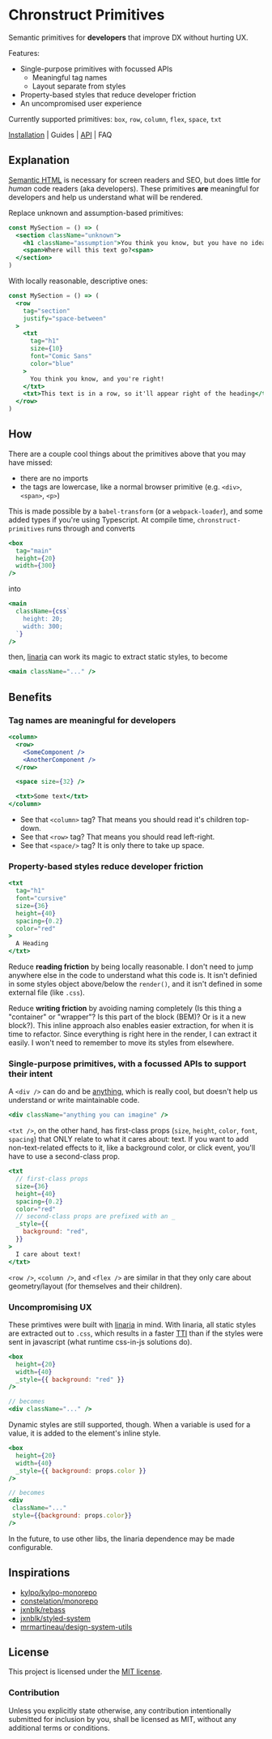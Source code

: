 # Chronstruct Primitives

Semantic primitives for **developers** that improve DX without hurting UX.

Features:

- Single-purpose primitives with focussed APIs
  - Meaningful tag names
  - Layout separate from styles
- Property-based styles that reduce developer friction
- An uncompromised user experience

Currently supported primitives: `box`, `row`, `column`, `flex`, `space`, `txt`

[Installation](docs/installation.md) | Guides | [API](docs/api.md) | FAQ

## Explanation

[Semantic HTML](https://developer.mozilla.org/en-US/docs/Web/HTML/Element) is necessary for screen readers and SEO, but does little for _human_ code readers (aka developers). These primitives **are** meaningful for developers and help us understand what will be rendered.

Replace unknown and assumption-based primitives:

```jsx
const MySection = () => (
  <section className="unknown">
    <h1 className="assumption">You think you know, but you have no idea</h1>
    <span>Where will this text go?<span>
  </section>
)
```

With locally reasonable, descriptive ones:

```jsx
const MySection = () => (
  <row
    tag="section"
    justify="space-between"
  >
    <txt
      tag="h1"
      size={10}
      font="Comic Sans"
      color="blue"
    >
      You think you know, and you're right!
    </txt>
    <txt>This text is in a row, so it'll appear right of the heading</txt>
  </row>
)
```

## How

There are a couple cool things about the primitives above that you may have missed:

- there are no imports
- the tags are lowercase, like a normal browser primitive (e.g. `<div>`, `<span>`, `<p>`)

This is made possible by a `babel-transform` (or a `webpack-loader`), and some added types if you're using Typescript. At compile time, `chronstruct-primitives` runs through and converts

```jsx
<box
  tag="main"
  height={20}
  width={300}
/>
```

into

```jsx
<main
  className={css`
    height: 20;
    width: 300;
  `}
/>
```

then, [linaria](https://github.com/callstack/linaria) can work its magic to extract static styles, to become

```jsx
<main className="..." />
```

## Benefits

### Tag names are meaningful for developers

```jsx
<column>
  <row>
    <SomeComponent />
    <AnotherComponent />
  </row>

  <space size={32} />

  <txt>Some text</txt>
</column>
```

- See that `<column>` tag? That means you should read it's children top-down.
- See that `<row>` tag? That means you should read left-right.
- See that `<space/>` tag? It is only there to take up space.

### Property-based styles reduce developer friction

```jsx
<txt
  tag="h1"
  font="cursive"
  size={36}
  height={40}
  spacing={0.2}
  color="red"
>
  A Heading
</txt>
```

Reduce **reading friction** by being locally reasonable. I don't need to jump anywhere else in the code to understand what this code is. It isn't definied in some styles object above/below the `render()`, and it isn't defined in some external file (like `.css`).

Reduce **writing friction** by avoiding naming completely (Is this thing a "container" or "wrapper"? Is this part of the block (BEM)? Or is it a new block?). This inline approach also enables easier extraction, for when it is time to refactor. Since everything is right here in the render, I can extract it easily. I won't need to remember to move its styles from elsewhere.

### Single-purpose primitives, with a focussed APIs to support their intent

A `<div />` can do and be [anything](https://a.singlediv.com/), which is really cool, but doesn't help us understand or write maintainable code.

```jsx
<div className="anything you can imagine" />
```

`<txt />`, on the other hand, has first-class props (`size`, `height`, `color`, `font`, `spacing`) that ONLY relate to what it cares about: text. If you want to add non-text-related effects to it, like a background color, or click event, you'll have to use a second-class prop.

```jsx
<txt
  // first-class props
  size={36}
  height={40}
  spacing={0.2}
  color="red"
  // second-class props are prefixed with an _
  _style={{
    background: "red",
  }}
>
  I care about text!
</txt>
```

`<row />`, `<column />`, and `<flex />` are similar in that they only care about geometry/layout (for themselves and their children).

### Uncompromising UX

These primtives were built with [linaria](https://github.com/callstack/linaria) in mind. With linaria, all static styles are extracted out to `.css`, which results in a faster [TTI](https://web.dev/interactive/) than if the styles were sent in javascript (what runtime css-in-js solutions do).

```jsx
<box
  height={20}
  width={40}
  _style={{ background: "red" }}
/>

// becomes
<div className="..." />
```

Dynamic styles are still supported, though. When a variable is used for a value, it is added to the element's inline style.

```jsx
<box
  height={20}
  width={40}
  _style={{ background: props.color }}
/>

// becomes
<div
 className="..."
 style={{background: props.color}}
/>
```

In the future, to use other libs, the linaria dependence may be made configurable.

## Inspirations

- [kylpo/kylpo\-monorepo](https://github.com/kylpo/kylpo-monorepo)
- [constelation/monorepo](https://github.com/constelation/monorepo)
- [jxnblk/rebass](https://github.com/jxnblk/rebass)
- [jxnblk/styled\-system](https://github.com/jxnblk/styled-system)
- [mrmartineau/design\-system\-utils](https://github.com/mrmartineau/design-system-utils)

## License

This project is licensed under the [MIT license](LICENSE).

### Contribution

Unless you explicitly state otherwise, any contribution intentionally submitted for inclusion by you, shall be licensed as MIT, without any additional terms or conditions.
